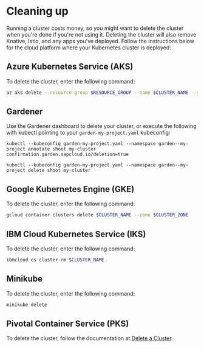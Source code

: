 # Cleaning up

Running a cluster costs money, so you might want to delete the cluster
when you're done if you're not using it. Deleting the cluster will also
remove Knative, Istio, and any apps you've deployed. Follow the instructions
below for the cloud platform where your Kubernetes cluster is deployed:

## Azure Kubernetes Service (AKS)

To delete the cluster, enter the following command:
```bash
az aks delete --resource-group $RESOURCE_GROUP --name $CLUSTER_NAME --yes --no-wait
```

## Gardener

Use the Gardener dashboard to delete your cluster, or execute the following with
kubectl pointing to your `garden-my-project.yaml` kubeconfig:

```
kubectl --kubeconfig garden-my-project.yaml --namespace garden--my-project annotate shoot my-cluster confirmation.garden.sapcloud.io/deletion=true

kubectl --kubeconfig garden-my-project.yaml --namespace garden--my-project delete shoot my-cluster
```

## Google Kubernetes Engine (GKE)

To delete the cluster, enter the following command:

```bash
gcloud container clusters delete $CLUSTER_NAME --zone $CLUSTER_ZONE
```

## IBM Cloud Kubernetes Service (IKS)

To delete the cluster, enter the following command:

```bash
ibmcloud cs cluster-rm $CLUSTER_NAME
```

## Minikube

To delete the cluster, enter the following command:

```bash
minikube delete
```

## Pivotal Container Service (PKS)

To delete the cluster, follow the documentation at [Delete a Cluster](https://docs.pivotal.io/runtimes/pks/1-1/delete-cluster.html).
